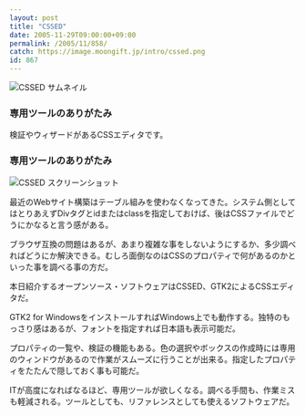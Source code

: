 ```yaml
---
layout: post
title: "CSSED"
date: 2005-11-29T09:00:00+09:00
permalink: /2005/11/858/
catch: https://image.moongift.jp/intro/cssed.png
id: 867
---
```

 ![CSSED サムネイル](https://image.moongift.jp/intro/cssed.s.png "CSSED サムネイル")
  

### 専用ツールのありがたみ
  
検証やウィザードがあるCSSエディタです。  
<!--more-->  

### 専用ツールのありがたみ
  

![CSSED スクリーンショット](https://image.moongift.jp/intro/cssed.png "CSSED スクリーンショット")

  

最近のWebサイト構築はテーブル組みを使わなくなってきた。システム側としてはとりあえずDivタグとidまたはclassを指定しておけば、後はCSSファイルでどうにかなると言う感がある。

  

ブラウザ互換の問題はあるが、あまり複雑な事をしないようにするか、多少調べればどうにか解決できる。むしろ面倒なのはCSSのプロパティで何があるのかといった事を調べる事の方だ。

  

本日紹介するオープンソース・ソフトウェアはCSSED、GTK2によるCSSエディタだ。

  

GTK2 for WindowsをインストールすればWindows上でも動作する。独特のもっさり感はあるが、フォントを指定すれば日本語も表示可能だ。

  

プロパティの一覧や、検証の機能もある。色の選択やボックスの作成時には専用のウィンドウがあるので作業がスムーズに行うことが出来る。指定したプロパティをたたんで隠しておく事も可能だ。

  

ITが高度になればなるほど、専用ツールが欲しくなる。調べる手間も、作業ミスも軽減される。ツールとしても、リファレンスとしても使えるソフトウェアだ。

